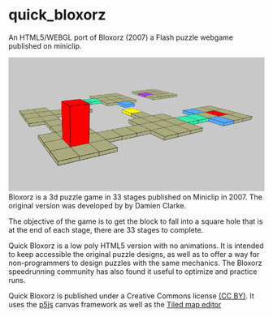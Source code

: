 # quick_bloxorz
An HTML5/WEBGL port of Bloxorz (2007) a Flash puzzle webgame published on miniclip. 

![Screenshot](bloxors_screen.png)
Bloxorz is a 3d puzzle game in 33 stages published on Miniclip in 2007. The original version was developed by by Damien Clarke.  

The objective of the game is to get the block to fall into a square hole that is at the end of each stage, there are 33 stages to complete.

Quick Bloxorz is a low poly HTML5 version with no animations. It is intended to keep accessible the original puzzle designs, as well as to offer a way for non-programmers to design puzzles with the same mechanics. The Bloxorz speedrunning community has also found it useful to optimize and practice runs.

Quick Bloxorz is published under a Creative Commons license [(CC BY)](https://creativecommons.org/licenses/). It uses the [p5js](https://p5js.org/) canvas framework as well as the [Tiled map editor](https://www.mapeditor.org/)

